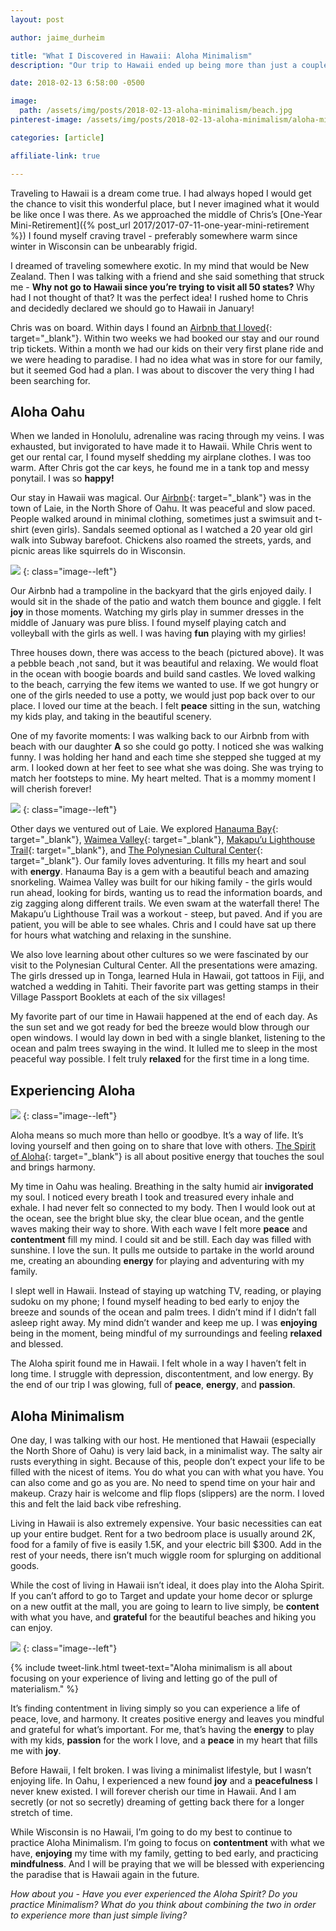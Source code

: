 ```yaml
---
layout: post

author: jaime_durheim

title: "What I Discovered in Hawaii: Aloha Minimalism"
description: "Our trip to Hawaii ended up being more than just a couple weeks on the beach. We discovered a way of living that spoke to our souls."

date: 2018-02-13 6:58:00 -0500

image:
  path: /assets/img/posts/2018-02-13-aloha-minimalism/beach.jpg
pinterest-image: /assets/img/posts/2018-02-13-aloha-minimalism/aloha-minimalism

categories: [article]

affiliate-link: true

---
```


Traveling to Hawaii is a dream come true. I had always hoped I would get the chance to visit this wonderful place, but I never imagined what it would be like once I was there. As we approached the middle of Chris’s [One-Year Mini-Retirement]({% post_url 2017/2017-07-11-one-year-mini-retirement %}) I found myself craving travel - preferably somewhere warm since winter in Wisconsin can be unbearably frigid.

I dreamed of traveling somewhere exotic. In my mind that would be New Zealand. Then I was talking with a friend and she said something that struck me - __Why not go to Hawaii since you’re trying to visit all 50 states?__ Why had I not thought of that? It was the perfect idea! I rushed home to Chris and decidedly declared we should go to Hawaii in January!

Chris was on board. Within days I found an [Airbnb that I loved](https://www.airbnb.com/rooms/841416){: target="_blank"}. Within two weeks we had booked our stay and our round trip tickets. Within a month we had our kids on their very first plane ride and we were heading to paradise. I had no idea what was in store for our family, but it seemed God had a plan. I was about to discover the very thing I had been searching for.

## Aloha Oahu

When we landed in Honolulu, adrenaline was racing through my veins. I was exhausted, but invigorated to have made it to Hawaii. While Chris went to get our rental car, I found myself shedding my airplane clothes. I was too warm. After Chris got the car keys, he found me in a tank top and messy ponytail. I was so __happy!__

Our stay in Hawaii was magical. Our [Airbnb](https://www.airbnb.com/c/chrisd5956){: target="_blank"} was in the town of Laie, in the North Shore of Oahu. It was peaceful and slow paced. People walked around in minimal clothing, sometimes just a swimsuit and t-shirt (even girls). Sandals seemed optional as I watched a 20 year old girl walk into Subway barefoot. Chickens also roamed the streets, yards, and picnic areas like squirrels do in Wisconsin.

![]({{site.url}}/assets/img/posts/2018-02-13-aloha-minimalism/trampoline.jpg)
{: class="image--left"}

Our Airbnb had a trampoline in the backyard that the girls enjoyed daily. I would sit in the shade of the patio and watch them bounce and giggle. I felt __joy__ in those moments. Watching my girls play in summer dresses in the middle of January was pure bliss. I found myself playing catch and volleyball with the girls as well. I was having __fun__ playing with my girlies!

Three houses down, there was access to the beach (pictured above). It was a pebble beach ,not sand, but it was beautiful and relaxing. We would float in the ocean with boogie boards and build sand castles. We loved walking to the beach, carrying the few items we wanted to use. If we got hungry or one of the girls needed to use a potty, we would just pop back over to our place. I loved our time at the beach. I felt __peace__ sitting in the sun, watching my kids play, and taking in the beautiful scenery.

One of my favorite moments: I was walking back to our Airbnb from with beach with our daughter __A__ so she could go potty. I noticed she was walking funny. I was holding her hand and each time she stepped she tugged at my arm. I looked down at her feet to see what she was doing. She was trying to match her footsteps to mine. My heart melted. That is a mommy moment I will cherish forever!

![]({{site.url}}/assets/img/posts/2018-02-13-aloha-minimalism/waimea-falls.jpg)
{: class="image--left"}

Other days we ventured out of Laie. We explored [Hanauma Bay](https://hanaumabaystatepark.com/){: target="_blank"}, [Waimea Valley](https://www.waimeavalley.net/){: target="_blank"}, [Makapu’u Lighthouse Trail](https://www.gohawaii.com/islands/oahu/regions/windward-coast/makapuu-point-lighthouse){: target="_blank"}, and [The Polynesian Cultural Center](https://www.polynesia.com/){: target="_blank"}. Our family loves adventuring. It fills my heart and soul with __energy__. Hanauma Bay is a gem with a beautiful beach and amazing snorkeling. Waimea Valley was built for our hiking family - the girls would run ahead, looking for birds, wanting us to read the information boards, and zig zagging along different trails. We even swam at the waterfall there! The Makapu’u Lighthouse Trail was a workout - steep, but paved. And if you are patient, you will be able to see whales. Chris and I could have sat up there for hours what watching and relaxing in the sunshine.

We also love learning about other cultures so we were fascinated by our visit to the Polynesian Cultural Center. All the presentations were amazing. The girls dressed up in Tonga, learned Hula in Hawaii, got tattoos in Fiji, and watched a wedding in Tahiti. Their favorite part was getting stamps in their Village Passport Booklets at each of the six villages!

My favorite part of our time in Hawaii happened at the end of each day. As the sun set and we got ready for bed the breeze would blow through our open windows. I would lay down in bed with a single blanket, listening to the ocean and palm trees swaying in the wind. It lulled me to sleep in the most peaceful way possible. I felt truly __relaxed__ for the first time in a long time.

## Experiencing Aloha

![]({{site.url}}/assets/img/posts/2018-02-13-aloha-minimalism/jaime-and-n.jpg)
{: class="image--left"}

Aloha means so much more than hello or goodbye. It’s a way of life. It’s loving yourself and then going on to share that love with others. [The Spirit of Aloha](https://www.to-hawaii.com/aloha.php){: target="_blank"} is all about positive energy that touches the soul and brings harmony.

My time in Oahu was healing. Breathing in the salty humid air __invigorated__ my soul. I noticed every breath I took and treasured every inhale and exhale. I had never felt so connected to my body. Then I would look out at the ocean, see the bright blue sky, the clear blue ocean, and the gentle waves making their way to shore. With each wave I felt more __peace__ and __contentment__ fill my mind. I could sit and be still. Each day was filled with sunshine. I love the sun. It pulls me outside to partake in the world around me, creating an abounding __energy__ for playing and adventuring with my family.

I slept well in Hawaii. Instead of staying up watching TV, reading, or playing sudoku on my phone; I found myself heading to bed early to enjoy the breeze and sounds of the ocean and palm trees. I didn’t mind if I didn’t fall asleep right away. My mind didn’t wander and keep me up. I was __enjoying__ being in the moment, being mindful of my surroundings and feeling __relaxed__ and blessed.

The Aloha spirit found me in Hawaii. I felt whole in a way I haven’t felt in long time. I struggle with depression, discontentment, and low energy. By the end of our trip I was glowing, full of __peace__, __energy__, and __passion__.

## Aloha Minimalism

One day, I was talking with our host. He mentioned that Hawaii (especially the North Shore of Oahu) is very laid back, in a minimalist way. The salty air rusts everything in sight. Because of this, people don’t expect your life to be filled with the nicest of items. You do what you can with what you have. You can also come and go as you are. No need to spend time on your hair and makeup. Crazy hair is welcome and flip flops (slippers) are the norm. I loved this and felt the laid back vibe refreshing.

Living in Hawaii is also extremely expensive. Your basic necessities can eat up your entire budget. Rent for a two bedroom place is usually around 2K, food for a family of five is easily 1.5K, and your electric bill $300. Add in the rest of your needs, there isn’t much wiggle room for splurging on additional goods.

While the cost of living in Hawaii isn’t ideal, it does play into the Aloha Spirit. If you can’t afford to go to Target and update your home decor or splurge on a new outfit at the mall, you are going to learn to live simply, be __content__ with what you have, and __grateful__ for the beautiful beaches and hiking you can enjoy.

![]({{site.url}}/assets/img/posts/2018-02-13-aloha-minimalism/boogie-boarding.jpg)
{: class="image--left"}

{% include tweet-link.html tweet-text="Aloha minimalism is all about focusing on your experience of living and letting go of the pull of materialism." %}

It’s finding contentment in living simply so you can experience a life of peace, love, and harmony. It creates positive energy and leaves you mindful and grateful for what’s important. For me, that’s having the __energy__ to play with my kids, __passion__ for the work I love, and a __peace__ in my heart that fills me with __joy__.

Before Hawaii, I felt broken. I was living a minimalist lifestyle, but I wasn’t enjoying life. In Oahu, I experienced a new found __joy__ and a __peacefulness__ I never knew existed. I will forever cherish our time in Hawaii. And I am secretly (or not so secretly) dreaming of getting back there for a longer stretch of time.

While Wisconsin is no Hawaii, I’m going to do my best to continue to practice Aloha Minimalism. I’m going to focus on __contentment__ with what we have, __enjoying__ my time with my family, getting to bed early, and practicing __mindfulness__. And I will be praying that we will be blessed with experiencing the paradise that is Hawaii again in the future.

_How about you - Have you ever experienced the Aloha Spirit? Do you practice Minimalism? What do you think about combining the two in order to experience more than just simple living?_

